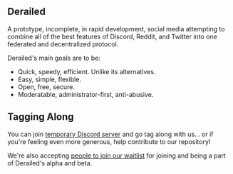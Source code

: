 ## Derailed

A prototype, incomplete, in rapid development, social media attempting to combine
all of the best features of Discord, Reddit, and Twitter into one federated and decentralized protocol.

Derailed's main goals are to be:

- Quick, speedy, efficient. Unlike its alternatives.
- Easy, simple, flexible.
- Open, free, secure.
- Moderatable, administrator-first, anti-abusive.

## Tagging Along

You can join [temporary Discord server](https://discord.gg/8fYVNRxRDc) and go tag along with us...
or if you're feeling even more generous, help contribute to our repository!

We're also accepting [people to join our waitlist](https://tally.so/r/waZJ7X) for joining and being a part
of Derailed's alpha and beta.
